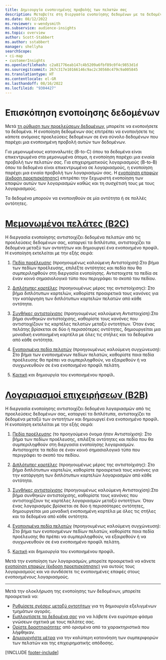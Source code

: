 ```yaml
---
title: Δημιουργία ενοποιημένης προβολής των πελατών σας
description: Μεταβείτε στη διεργασία ενοποίησης δεδομένων με τα δεδομένα σας για να δημιουργήσετε ένα μοναδικό κύριο σύνολο δεδομένων προφίλ λογαριασμών ή πελατών.
ms.date: 08/12/2022
ms.reviewer: v-wendysmith
ms.subservice: audience-insights
ms.topic: overview
author: Scott-Stabbert
ms.author: sstabbert
manager: shellyha
searchScope:
- ci-map
- customerInsights
ms.openlocfilehash: c2a81776eab147c4b5209a6fbf89c0f4c9853d1d
ms.sourcegitcommit: 267c317e10166146c9ac2c30560c479c9a005845
ms.translationtype: HT
ms.contentlocale: el-GR
ms.lasthandoff: 08/16/2022
ms.locfileid: "9304427"
---
```

# <a name="data-unification-overview"></a>Επισκόπηση ενοποίησης δεδομένων

Μετά [τη ρύθμιση των προελεύσεων δεδομένων,](data-sources.md) μπορείτε να ενοποιήσετε τα δεδομένα. Η ενοποίηση δεδομένων σας επιτρέπει να ενοποιήσετε τις κάποτε ανόμοιες προελεύσεις δεδομένων σε ένα σύνολο δεδομένων που παρέχει μια ενοποιημένη προβολή αυτών των δεδομένων.

Για μεμονωμένους καταναλωτές (B-to-C) όπου τα δεδομένα είναι επικεντρωμένα στα μεμονωμένα άτομα, η ενοποίηση παρέχει μια ενιαία προβολή των πελατών σας. Για επιχειρηματικούς λογαριασμούς (B-to-B) όπου τα δεδομένα είναι επικεντρωμένα σε λογαριασμούς, η ενοποίηση παρέχει μια ενιαία προβολή των λογαριασμών σας. Η [ενοποίηση επαφών (έκδοση προεπισκόπησης)](data-unification-contacts.md) επιτρέπει την ξεχωριστή ενοποίηση των επαφών αυτών των λογαριασμών καθώς και τη συσχέτισή τους με τους λογαριασμούς.

Τα δεδομένα μπορούν να ενοποιηθούν σε μία οντότητα ή σε πολλές οντότητες.

# <a name="individual-consumers-b-to-c"></a>[Μεμονωμένοι πελάτες (B2C)](#tab/b2c)

Η διεργασία ενοποίησης αντιστοιχίζει δεδομένα πελατών από τις προελεύσεις δεδομένων σας, καταργεί τα διπλότυπα, αντιστοιχίζει τα δεδομένα μεταξύ των οντοτήτων και δημιουργεί ένα ενοποιημένο προφίλ. Η ενοποίηση εκτελείται με την εξής σειρά:

1. [Πεδία προέλευσης](map-entities.md) (προηγουμένως καλούμενη Αντιστοίχιση):Στο βήμα των πεδίων προέλευσης, επιλέξτε οντότητες και πεδία που θα συμπεριληφθούν στη διεργασία ενοποίησης. Αντιστοιχστε τα πεδία σε έναν κοινό σημασιολογικό τύπο που περιγράφει το σκοπό του πεδίου.

1. [Διπλότυπες καρτέλες](remove-duplicates.md) (προηγουμένως μέρος της αντιστοίχισης): Στο βήμα διπλότυπων καρτελών, καθορίστε προαιρετικά τους κανόνες για την κατάργηση των διπλότυπων καρτελών πελατών από κάθε οντότητα.

1. [Συνθήκες αντιστοίχισης](match-entities.md) (προηγουμένως καλούμενη Αντιστοιχίση):Στο βήμα συνθηκών αντιστοίχισης, καθορίστε τους κανόνες που αντιστοιχίζουν τις καρτέλες πελατών μεταξύ οντοτήτων. Όταν ένας πελάτης βρίσκεται σε δύο ή περισσότερες οντότητες, δημιουργείται μια μοναδική ενοποιημένη καρτέλα με όλες τις στήλες και τα δεδομένα από κάθε οντότητα.

1. [Ενοποιημένα πεδία πελατών](merge-entities.md) (προηγουμένως καλούμενη συγχώνευση): Στο βήμα των ενοποιημένων πεδίων πελατών, καθορίστε ποια πεδία προέλευσης θα πρέπει να συμπεριληφθούν, να εξαιρεθούν ή να συγχωνευθούν σε ένα ενοποιημένο προφίλ πελάτη.  

1. [Κριτική](review-unification.md) και δημιουργία του ενοποιημένου προφίλ.

# <a name="business-accounts-b-to-b"></a>[Λογαριασμοί επιχειρήσεων (B2B)](#tab/b2b)

Η διεργασία ενοποίησης αντιστοιχίζει δεδομένα λογαριασμών από τις προελεύσεις δεδομένων σας, καταργεί τα διπλότυπα, αντιστοιχίζει τα δεδομένα μεταξύ των οντοτήτων και δημιουργεί ένα ενοποιημένο προφίλ. Η ενοποίηση εκτελείται με την εξής σειρά:

1. [Πεδία προέλευσης](map-entities.md) (το προηγούμενο όνομα ήταν Αντιστοίχιση): Στο βήμα των πεδίων προέλευσης, επιλέξτε οντότητες και πεδία που θα συμπεριληφθούν στη διεργασία ενοποίησης λογαριασμών. Αντιστοιχστε τα πεδία σε έναν κοινό σημασιολογικό τύπο που περιγράφει το σκοπό του πεδίου.

1. [Διπλότυπες καρτέλες](remove-duplicates.md) (προηγουμένως μέρος της αντιστοίχισης): Στο βήμα διπλότυπων καρτελών, καθορίστε προαιρετικά τους κανόνες για την κατάργηση των διπλότυπων καρτελών λογαριασμών από κάθε οντότητα.

1. [Συνθήκες αντιστοίχισης](match-entities.md) (προηγουμένως καλούμενη Αντιστοιχίση):Στο βήμα συνθηκών αντιστοίχισης, καθορίστε τους κανόνες που αντιστοιχίζουν τις καρτέλες λογαριασμών μεταξύ οντοτήτων. Όταν ένας λογαριασμός βρίσκεται σε δύο ή περισσότερες οντότητες, δημιουργείται μια μοναδική ενοποιημένη καρτέλα με όλες τις στήλες και τα δεδομένα από κάθε οντότητα.

1. [Ενοποιημένα πεδία πελατών](merge-entities.md) (προηγουμένως καλούμενη συγχώνευση): Στο βήμα των ενοποιημένων πεδίων πελατών, καθορίστε ποια πεδία προέλευσης θα πρέπει να συμπεριληφθούν, να εξαιρεθούν ή να συγχωνευθούν σε ένα ενοποιημένο προφίλ πελάτη.  

1. [Κριτική](review-unification.md) και δημιουργία του ενοποιημένου προφίλ.

Μετά την ενοποίηση των λογαριασμών, μπορείτε προαιρετικά να κάνετε [ενοποίηση επαφών (έκδοση προεπισκόπησης)](data-unification-contacts.md) για αυτούς τους λογαριασμούς και να συνδέσετε τις ενοποιημένες επαφές στους ενοποιημένους λογαριασμούς.

---

Μετά την ολοκλήρωση της ενοποίησης των δεδομένων, μπορείτε προαιρετικά να:

- [Ρυθμίσετε σχέσεις μεταξύ οντοτήτων](relationships.md) για τη δημιουργία εξελιγμένων τμημάτων αγοράς.
- [Εμπλουτίσετε τα δεδομένα σας](enrichment-hub.md) για να λάβετε ένα ευρύτερο φάσμα γνώσεων σχετικά με τους πελάτες σας.
- [Ορίστε δραστηριότητες](activities.md) από ορισμένα από τα χαρακτηριστικά που λήφθηκαν.
- [Δημιουργήστε μέτρα](measures.md) για την καλύτερη κατανόηση των συμπεριφορών των πελατών και της επιχειρηματικής απόδοσης.

[!INCLUDE [footer-include](includes/footer-banner.md)]
